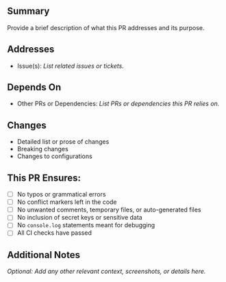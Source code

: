 ## Summary

Provide a brief description of what this PR addresses and its purpose.

## Addresses

- Issue(s): _List related issues or tickets._

## Depends On

- Other PRs or Dependencies: _List PRs or dependencies this PR relies on._

## Changes

- Detailed list or prose of changes
- Breaking changes
- Changes to configurations

## This PR Ensures:
- [ ] No typos or grammatical errors
- [ ] No conflict markers left in the code
- [ ] No unwanted comments, temporary files, or auto-generated files
- [ ] No inclusion of secret keys or sensitive data
- [ ] No `console.log` statements meant for debugging
- [ ] All CI checks have passed

## Additional Notes
_Optional: Add any other relevant context, screenshots, or details here._
